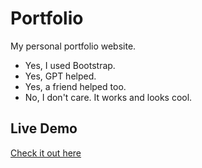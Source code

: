 # Portfolio

My personal portfolio website.

- Yes, I used Bootstrap.
- Yes, GPT helped.
- Yes, a friend helped too.
- No, I don't care. It works and looks cool.

## Live Demo

[Check it out here](https://abhinnv04.github.io/portfolio)